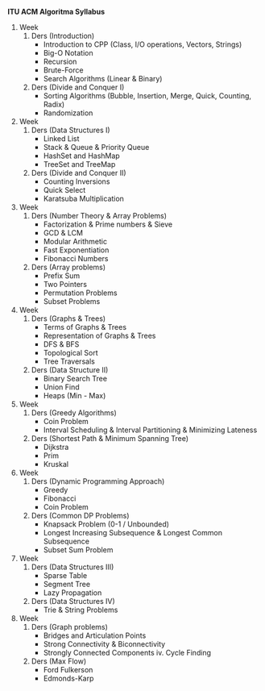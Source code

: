 **ITU ACM Algoritma Syllabus**

<ol type="1">
  <li>
    Week
    <ol type="1">
      <li>
        Ders (Introduction)
        <ul>
          <li>Introduction to CPP (Class, I/O operations, Vectors, Strings)</li>
          <li>Big-O Notation</li>
          <li>Recursion</li>
          <li>Brute-Force</li>
          <li>Search Algorithms (Linear &amp; Binary)</li>
        </ul>
      </li>
      <li>
        Ders (Divide and Conquer I)
        <ul>
          <li>
            Sorting Algorithms (Bubble, Insertion, Merge, Quick, Counting,
            Radix)
          </li>
          <li>Randomization</li>
        </ul>
      </li>
    </ol>
  </li>
  <li>
    Week
    <ol type="1">
      <li>
        Ders (Data Structures I)
        <ul>
          <li>Linked List</li>
          <li>Stack &amp; Queue &amp; Priority Queue</li>
          <li>HashSet and HashMap</li>
          <li>TreeSet and TreeMap</li>
        </ul>
      </li>
      <li>
        Ders (Divide and Conquer II)
        <ul>
          <li>Counting Inversions</li>
          <li>Quick Select</li>
          <li>Karatsuba Multiplication</li>
        </ul>
      </li>
    </ol>
  </li>
  <li>
    Week
    <ol type="1">
      <li>
        Ders (Number Theory &amp; Array Problems)
        <ul>
          <li>Factorization &amp; Prime numbers &amp; Sieve</li>
          <li>GCD &amp; LCM</li>
          <li>Modular Arithmetic</li>
          <li>Fast Exponentiation</li>
          <li>Fibonacci Numbers</li>
        </ul>
      </li>
      <li>
        Ders (Array problems)
        <ul>
          <li>Prefix Sum</li>
          <li>Two Pointers</li>
          <li>Permutation Problems</li>
          <li>Subset Problems</li>
        </ul>
      </li>
    </ol>
  </li>
  <li>
    Week
    <ol type="1">
      <li>
        Ders (Graphs &amp; Trees)
        <ul>
          <li>Terms of Graphs &amp; Trees</li>
          <li>Representation of Graphs &amp; Trees</li>
          <li>DFS &amp; BFS</li>
          <li>Topological Sort</li>
          <li>Tree Traversals</li>
        </ul>
      </li>
      <li>
        Ders (Data Structure II)
        <ul>
          <li>Binary Search Tree</li>
          <li>Union Find</li>
          <li>Heaps (Min - Max)</li>
        </ul>
      </li>
    </ol>
  </li>
  <li>
    Week
    <ol type="1">
      <li>
        Ders (Greedy Algorithms)
        <ul>
          <li>Coin Problem</li>
          <li>
            Interval Scheduling &amp; Interval Partitioning &amp; Minimizing
            Lateness
          </li>
        </ul>
      </li>
      <li>
        Ders (Shortest Path &amp; Minimum Spanning Tree)
        <ul>
          <li>Dijkstra</li>
          <li>Prim</li>
          <li>Kruskal</li>
        </ul>
      </li>
    </ol>
  </li>
  <li>
    Week
    <ol type="1">
      <li>
        Ders (Dynamic Programming Approach)
        <ul>
          <li>Greedy</li>
          <li>Fibonacci</li>
          <li>Coin Problem</li>
        </ul>
      </li>
      <li>
        Ders (Common DP Problems)
        <ul>
          <li>Knapsack Problem (0-1 / Unbounded)</li>
          <li>
            Longest Increasing Subsequence &amp; Longest Common Subsequence
          </li>
          <li>Subset Sum Problem</li>
        </ul>
      </li>
    </ol>
  </li>
  <li>
    Week
    <ol type="1">
      <li>
        Ders (Data Structures III)
        <ul>
          <li>Sparse Table</li>
          <li>Segment Tree</li>
          <li>Lazy Propagation</li>
        </ul>
      </li>
      <li>
        Ders (Data Structures IV)
        <ul>
          <li>Trie &amp; String Problems</li>
        </ul>
      </li>
    </ol>
  </li>
  <li>
    Week
    <ol type="1">
      <li>
        Ders (Graph problems)
        <ul>
          <li>Bridges and Articulation Points</li>
          <li>Strong Connectivity &amp; Biconnectivity</li>
          <li>Strongly Connected Components iv. Cycle Finding</li>
        </ul>
      </li>
      <li>
        Ders (Max Flow)
        <ul>
          <li>Ford Fulkerson</li>
          <li>Edmonds-Karp</li>
        </ul>
      </li>
    </ol>
  </li>
</ol>

